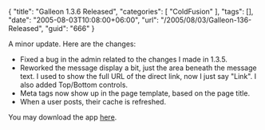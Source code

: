 {
	"title": "Galleon 1.3.6 Released",
	"categories": [
		"ColdFusion"
	],
	"tags": [],
	"date": "2005-08-03T10:08:00+06:00",
	"url": "/2005/08/03/Galleon-136-Released",
	"guid": "666"
}

A minor update. Here are the changes:

<ul>
<li>Fixed a bug in the admin related to the changes I made in 1.3.5.
<li>Reworked the message display a bit, just the area beneath the message text. I used to show the full URL of the direct link, now I just say "Link". I also added Top/Bottom controls.
<li>Meta tags now show up in the page template, based on the page title.
<li>When a user posts, their cache is refreshed.
</ul>

You may download the app <a href="http://ray.camdenfamily.com/downloads/forums.zip">here</a>.